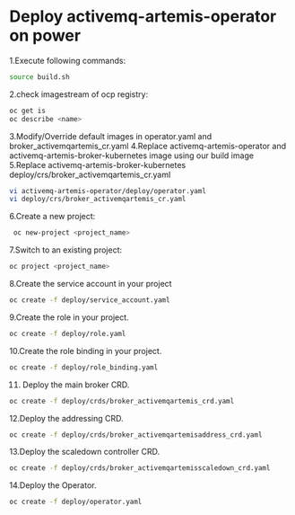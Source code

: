 # Deploy activemq-artemis-operator on power
1.Execute following commands:
```bash
source build.sh
```
2.check imagestream of ocp registry:
```bash
oc get is
oc describe <name>
```
3.Modify/Override default images in operator.yaml and broker_activemqartemis_cr.yaml 
4.Replace activemq-artemis-operator and activemq-artemis-broker-kubernetes image using our build image
5.Replace activemq-artemis-broker-kubernetes deploy/crs/broker_activemqartemis_cr.yaml

```bash
vi activemq-artemis-operator/deploy/operator.yaml
vi deploy/crs/broker_activemqartemis_cr.yaml
```
6.Create a new project:
```bash
 oc new-project <project_name>
 ```
 7.Switch to an existing project:
 ```bash
 oc project <project_name>
 ```
 8.Create the service account in your project
 ```bash
 oc create -f deploy/service_account.yaml
 ```
 9.Create the role in your project.
 ```bash
 oc create -f deploy/role.yaml
 ```
 10.Create the role binding in your project.
 ```bash
 oc create -f deploy/role_binding.yaml
 ```
 11. Deploy the main broker CRD.
 ```bash
 oc create -f deploy/crds/broker_activemqartemis_crd.yaml
 ```
 12.Deploy the addressing CRD.
 ```bash
 oc create -f deploy/crds/broker_activemqartemisaddress_crd.yaml
 ```
 13.Deploy the scaledown controller CRD.
 ```bash
 oc create -f deploy/crds/broker_activemqartemisscaledown_crd.yaml
 ```
 14.Deploy the Operator.
 ```bash
 oc create -f deploy/operator.yaml
 ```
